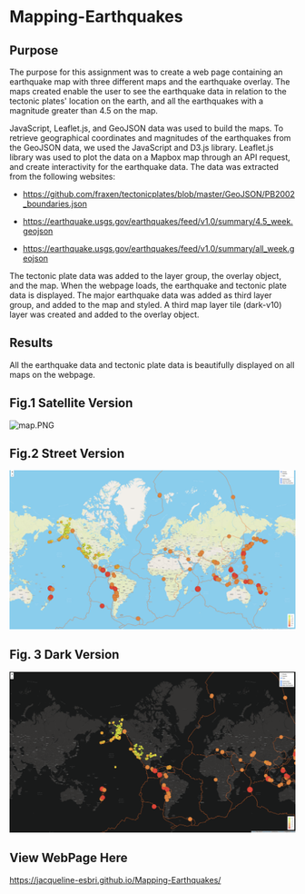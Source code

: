 # Mapping-Earthquakes

## Purpose

The purpose for this assignment was to create a web page containing an earthquake map with three different maps and the earthquake overlay. The maps created enable the user to see the earthquake data in relation to the tectonic plates' location on the earth, and all the earthquakes with a magnitude greater than 4.5 on the map.

JavaScript, Leaflet.js, and GeoJSON data was used to build the maps. To retrieve geographical coordinates and magnitudes of the earthquakes from the GeoJSON data, we used the JavaScript and D3.js library. Leaflet.js library was used to plot the data on a Mapbox map through an API request, and create interactivity for the earthquake data.  The data was extracted from the following websites:

- https://github.com/fraxen/tectonicplates/blob/master/GeoJSON/PB2002_boundaries.json

- https://earthquake.usgs.gov/earthquakes/feed/v1.0/summary/4.5_week.geojson

- https://earthquake.usgs.gov/earthquakes/feed/v1.0/summary/all_week.geojson


The tectonic plate data was added to the layer group, the overlay object, and the map. When the webpage loads, the earthquake and tectonic plate data is displayed.
The major earthquake data was added as third layer group, and added to the map and styled. A third map layer tile (dark-v10) layer was created and added to the overlay object. 

## Results

All the earthquake data and tectonic plate data is beautifully displayed on all maps on the webpage.

## Fig.1 Satellite Version

![map.PNG](PNGs/map.png)

## Fig.2 Street Version

![street.PNG](PNGs/street.png)

## Fig. 3 Dark Version

![dark.PNG](PNGs/dark.png)


## View WebPage Here

https://jacqueline-esbri.github.io/Mapping-Earthquakes/
